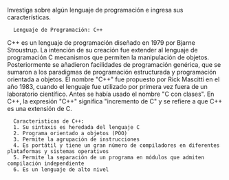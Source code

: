 Investiga sobre algún lenguaje de programación e ingresa sus características.

      Lenguaje de Programación: C++
C++ es un lenguaje de programación diseñado en 1979 por Bjarne Stroustrup. La intención de su creación fue extender al lenguaje de programación C mecanismos que permiten la manipulación de objetos.
Posteriormente se añadieron facilidades de programación genérica, que se sumaron a los paradigmas de programación estructurada y programación orientada a objetos.
El nombre "C++" fue propuesto por Rick Mascitti en el año 1983, cuando el lenguaje fue utilizado por primera vez fuera de un laboratorio científico. Antes se había usado el nombre "C con clases". En C++, la expresión "C++" significa "incremento de C" y se refiere a que C++ es una extensión de C.

      Caracteristicas de C++:
      1. Su sintaxis es heredada del lenguaje C
      2. Programa orientado a objetos (POO)
      3. Permite la agrupación de instrucciones
      4. Es portátil y tiene un gran número de compiladores en diferentes plataformas y sistemas operativos
      5. Permite la separación de un programa en módulos que admiten compilación independiente
      6. Es un lenguaje de alto nivel
      
